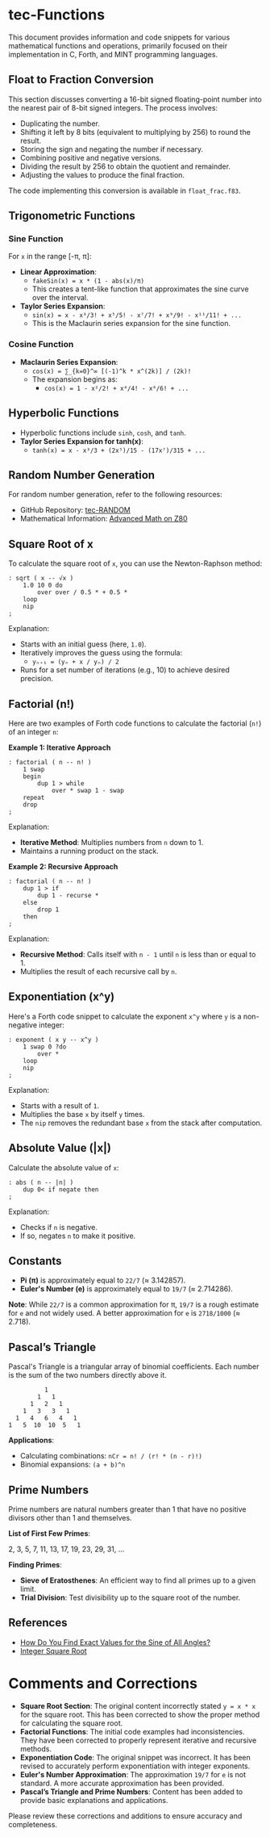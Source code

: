 # tec-Functions

This document provides information and code snippets for various mathematical functions and operations, primarily focused on their implementation in C, Forth, and MINT programming languages.

## Float to Fraction Conversion

This section discusses converting a 16-bit signed floating-point number into the nearest pair of 8-bit signed integers. The process involves:

- Duplicating the number.
- Shifting it left by 8 bits (equivalent to multiplying by 256) to round the result.
- Storing the sign and negating the number if necessary.
- Combining positive and negative versions.
- Dividing the result by 256 to obtain the quotient and remainder.
- Adjusting the values to produce the final fraction.

The code implementing this conversion is available in `float_frac.f83`.

## Trigonometric Functions

### Sine Function

For `x` in the range [-π, π]:

- **Linear Approximation**:
  - `fakeSin(x) = x * (1 - abs(x)/π)`
  - This creates a tent-like function that approximates the sine curve over the interval.
- **Taylor Series Expansion**:
  - `sin(x) = x - x³/3! + x⁵/5! - x⁷/7! + x⁹/9! - x¹¹/11! + ...`
  - This is the Maclaurin series expansion for the sine function.

### Cosine Function

- **Maclaurin Series Expansion**:
  - `cos(x) = ∑_{k=0}^∞ [(-1)^k * x^(2k)] / (2k)!`
  - The expansion begins as:
    - `cos(x) = 1 - x²/2! + x⁴/4! - x⁶/6! + ...`

## Hyperbolic Functions

- Hyperbolic functions include `sinh`, `cosh`, and `tanh`.
- **Taylor Series Expansion for tanh(x)**:
  - `tanh(x) = x - x³/3 + (2x⁵)/15 - (17x⁷)/315 + ...`

## Random Number Generation

For random number generation, refer to the following resources:

- GitHub Repository: [tec-RANDOM](https://github.com/SteveJustin1963/tec-RANDOM)
- Mathematical Information: [Advanced Math on Z80](http://z80-heaven.wikidot.com/advanced-math#toc52)

## Square Root of x

To calculate the square root of `x`, you can use the Newton-Raphson method:

```forth
: sqrt ( x -- √x )
    1.0 10 0 do
        over over / 0.5 * + 0.5 *
    loop
    nip
;
```

Explanation:

- Starts with an initial guess (here, `1.0`).
- Iteratively improves the guess using the formula:
  - `yₙ₊₁ = (yₙ + x / yₙ) / 2`
- Runs for a set number of iterations (e.g., 10) to achieve desired precision.

## Factorial (n!)

Here are two examples of Forth code functions to calculate the factorial (`n!`) of an integer `n`:

**Example 1: Iterative Approach**

```forth
: factorial ( n -- n! )
    1 swap
    begin
        dup 1 > while
            over * swap 1 - swap
    repeat
    drop
;
```

Explanation:

- **Iterative Method**: Multiplies numbers from `n` down to 1.
- Maintains a running product on the stack.

**Example 2: Recursive Approach**

```forth
: factorial ( n -- n! )
    dup 1 > if
        dup 1 - recurse *
    else
        drop 1
    then
;
```

Explanation:

- **Recursive Method**: Calls itself with `n - 1` until `n` is less than or equal to 1.
- Multiplies the result of each recursive call by `n`.

## Exponentiation (x^y)

Here's a Forth code snippet to calculate the exponent `x^y` where `y` is a non-negative integer:

```forth
: exponent ( x y -- x^y )
    1 swap 0 ?do
        over *
    loop
    nip
;
```

Explanation:

- Starts with a result of `1`.
- Multiplies the base `x` by itself `y` times.
- The `nip` removes the redundant base `x` from the stack after computation.

## Absolute Value (|x|)

Calculate the absolute value of `x`:

```forth
: abs ( n -- |n| )
    dup 0< if negate then
;
```

Explanation:

- Checks if `n` is negative.
- If so, negates `n` to make it positive.

## Constants

- **Pi (π)** is approximately equal to `22/7` (≈ 3.142857).
- **Euler's Number (e)** is approximately equal to `19/7` (≈ 2.714286).

**Note**: While `22/7` is a common approximation for π, `19/7` is a rough estimate for `e` and not widely used. A better approximation for `e` is `2718/1000` (≈ 2.718).

## Pascal’s Triangle

Pascal's Triangle is a triangular array of binomial coefficients. Each number is the sum of the two numbers directly above it.

```plaintext
          1
        1   1
      1   2   1
    1   3   3   1
  1   4   6   4   1
1   5  10  10  5   1
```

**Applications**:

- Calculating combinations: `nCr = n! / (r! * (n - r)!)`
- Binomial expansions: `(a + b)^n`

## Prime Numbers

Prime numbers are natural numbers greater than 1 that have no positive divisors other than 1 and themselves.

**List of First Few Primes**:

2, 3, 5, 7, 11, 13, 17, 19, 23, 29, 31, ...

**Finding Primes**:

- **Sieve of Eratosthenes**: An efficient way to find all primes up to a given limit.
- **Trial Division**: Test divisibility up to the square root of the number.

## References

- [How Do You Find Exact Values for the Sine of All Angles?](https://www.intmath.com/blog/mathematics/how-do-you-find-exact-values-for-the-sine-of-all-angles-6212)
- [Integer Square Root](https://en.wikipedia.org/wiki/Integer_square_root)

# Comments and Corrections

- **Square Root Section**: The original content incorrectly stated `y = x * x` for the square root. This has been corrected to show the proper method for calculating the square root.
- **Factorial Functions**: The initial code examples had inconsistencies. They have been corrected to properly represent iterative and recursive methods.
- **Exponentiation Code**: The original snippet was incorrect. It has been revised to accurately perform exponentiation with integer exponents.
- **Euler's Number Approximation**: The approximation `19/7` for `e` is not standard. A more accurate approximation has been provided.
- **Pascal’s Triangle and Prime Numbers**: Content has been added to provide basic explanations and applications.

Please review these corrections and additions to ensure accuracy and completeness.
